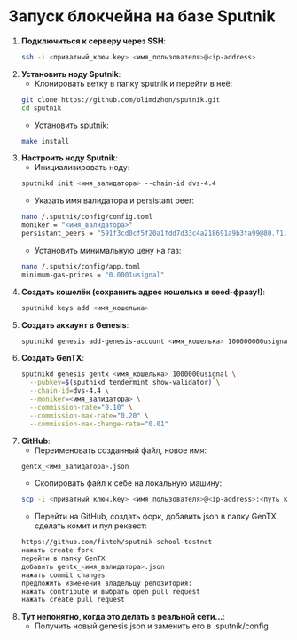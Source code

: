 # Запуск блокчейна на базе Sputnik

1. **Подключиться к серверу через SSH**:
   ```bash
   ssh -i <приватный_ключ.key> <имя_пользователя>@<ip-address>
   ```
2. **Установить ноду Sputnik**:
   - Клонировать ветку в папку sputnik и перейти в неё:
   ```bash
   git clone https://github.com/olimdzhon/sputnik.git
   cd sputnik
   ```
   - Установить sputnik:
   ```bash
   make install
   ```
3. **Настроить ноду Sputnik**:
   - Инициализировать ноду:
   ```bash
   sputnikd init <имя_валидатора> --chain-id dvs-4.4
   ```
   - Указать имя валидатора и persistant peer:
   ```bash
   nano /.sputnik/config/config.toml
   moniker = "<имя_валидатора>"
   persistant_peers = "591f3cd0cf5f20a1fdd7d33c4a218691a9b3fa99@80.71.227.136:26656"
   ```
   - Установить минимальную цену на газ:
   ```bash
   nano /.sputnik/config/app.toml
   minimum-gas-prices = "0.0001usignal"
   ```
4. **Создать кошелёк (сохранить адрес кошелька и seed-фразу!)**:   
   ```bash
   sputnikd keys add <имя_кошелька>
   ```
5. **Создать аккаунт в Genesis**:
   ```bash
   sputnikd genesis add-genesis-account <имя_кошелька> 100000000usignal
   ```
6. **Создать GenTX**:
   ```bash
   sputnikd genesis gentx <имя_кошелька> 1000000usignal \
     --pubkey=$(sputnikd tendermint show-validator) \
     --chain-id=dvs-4.4 \
     --moniker=<имя_валидатора> \
     --commission-rate="0.10" \
     --commission-max-rate="0.20" \
     --commission-max-change-rate="0.01"
   ```
7. **GitHub**:
   - Переименовать созданный файл, новое имя: 
   ```bash
   gentx_<имя_валидатора>.json
   ```
   - Скопировать файл к себе на локальную машину:
   ```bash
   scp -i <приватный_ключ.key> <имя_пользователя>@<ip-address>:<путь_к_файлу_на_сервере> .
   ```
   - Перейти на GitHub, создать форк, добавить json в папку GenTX, сделать комит и пул реквест:
   ```bash
   https://github.com/finteh/sputnik-school-testnet
   нажать create fork
   перейти в папку GenTX
   добавить gentx_<имя_валидатора>.json
   нажать commit changes
   предложить изменения владельцу репозитория:
   нажать contribute и выбрать open pull request
   нажать create pull request
   ```
8. **Тут непонятно, когда это делать в реальной сети...**:
   - Получить новый genesis.json и заменить его в .sputnik/config
